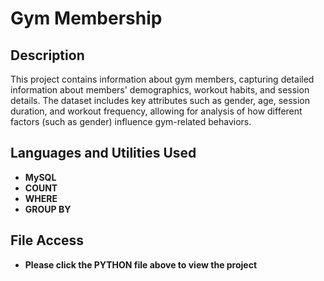 <h1>Gym Membership</h1>


<h2>Description</h2>
This project contains information about gym members, capturing detailed information about members' demographics, workout habits, and session details. The dataset includes key attributes such as gender, age, session duration, and workout frequency, allowing for analysis of how different factors (such as gender) influence gym-related behaviors. 
<br />


<h2>Languages and Utilities Used</h2>

- <b>MySQL</b> 
- <b>COUNT</b>
- <b>WHERE</b>
- <b>GROUP BY</b>

<h2>File Access</h2>

- <b>Please click the PYTHON file above to view the project</b>

